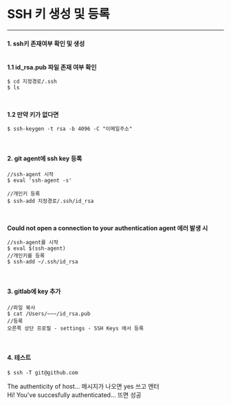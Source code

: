 <h1>SSH 키 생성 및 등록</h1>
<hr/>

<h4>1. ssh키 존재여부 확인 및 생성</h4>

<br>
<b>1.1 id_rsa.pub 파일 존재 여부 확인</b><br>

<pre><code>$ cd 지정경로/.ssh
$ ls
</code></pre>
<br>

<b>1.2 만약 키가 없다면</b>

<pre><code>$ ssh-keygen -t rsa -b 4096 -C "이메일주소"
</code></pre>
<br>

<h4>2. git agent에 ssh key 등록</h4>

<pre><code>//ssh-agent 시작
$ eval 'ssh-agent -s'

//개인키 등록
$ ssh-add 지정경로/.ssh/id_rsa
</code></pre>
<br>

<b>Could not open a connection to your authentication agent
에러 발생 시</b>

<pre><code>//ssh-agent를 시작
$ eval $(ssh-agent)
//개인키를 등록
$ ssh-add ~/.ssh/id_rsa
</code></pre>
<br>

<h4>3. gitlab에 key 추가</h4>

<pre><code>//파일 복사
$ cat /Users/~~~/id_rsa.pub
//등록
오른쪽 상단 프로필 - settings - SSH Keys 에서 등록
</code></pre>
<br>

<h4>4. 테스트</h4>

<pre><code>$ ssh -T git@github.com</code></pre>
The authenticity of host... 메시지가 나오면
yes 쓰고 엔터<br>
Hi! You've succesfully authenticated... 뜨면 성공